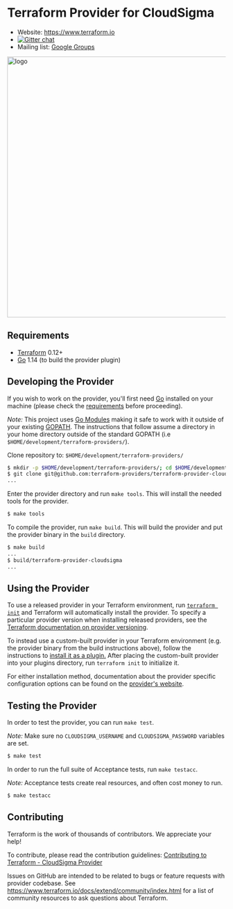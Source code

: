 # Terraform Provider for CloudSigma

- Website: https://www.terraform.io
- [![Gitter chat](https://badges.gitter.im/hashicorp-terraform/Lobby.png)](https://gitter.im/hashicorp-terraform/Lobby)
- Mailing list: [Google Groups](http://groups.google.com/group/terraform-tool)

<img src="https://cdn.rawgit.com/hashicorp/terraform-website/master/content/source/assets/images/logo-hashicorp.svg" width="600px" alt="logo">


## Requirements

- [Terraform](https://www.terraform.io/downloads.html) 0.12+
- [Go](https://golang.org/doc/install) 1.14 (to build the provider plugin)


## Developing the Provider

If you wish to work on the provider, you'll first need [Go](http://www.golang.org) installed on your machine (please check
the [requirements](https://github.com/terraform-providers/terraform-provider-cloudsigma#requirements) before proceeding).

*Note:* This project uses [Go Modules](https://blog.golang.org/using-go-modules) making it safe to work with it outside
of your existing [GOPATH](http://golang.org/doc/code.html#GOPATH). The instructions that follow assume a directory in your
home directory outside of the standard GOPATH (i.e `$HOME/development/terraform-providers/`).

Clone repository to: `$HOME/development/terraform-providers/`

```sh
$ mkdir -p $HOME/development/terraform-providers/; cd $HOME/development/terraform-providers/
$ git clone git@github.com:terraform-providers/terraform-provider-cloudsigma
...
```

Enter the provider directory and run `make tools`. This will install the needed tools for the provider.

```sh
$ make tools
```

To compile the provider, run `make build`. This will build the provider and put the provider binary in the `build` directory.

```sh
$ make build
...
$ build/terraform-provider-cloudsigma
...
```


## Using the Provider

To use a released provider in your Terraform environment, run [`terraform init`](https://www.terraform.io/docs/commands/init.html)
and Terraform will automatically install the provider. To specify a particular provider version when installing released
providers, see the [Terraform documentation on provider versioning](https://www.terraform.io/docs/configuration/providers.html#version-provider-versions).

To instead use a custom-built provider in your Terraform environment (e.g. the provider binary from the build instructions
above), follow the instructions to [install it as a plugin.](https://www.terraform.io/docs/plugins/basics.html#installing-plugins)
After placing the custom-built provider into your plugins directory,  run `terraform init` to initialize it.

For either installation method, documentation about the provider specific configuration options can be found on the [provider's website](https://www.terraform.io/docs/providers/cloudsigma/index.html).


## Testing the Provider

In order to test the provider, you can run `make test`.

*Note:* Make sure no `CLOUDSIGMA_USERNAME` and `CLOUDSIGMA_PASSWORD` variables are set.

```sh
$ make test
```

In order to run the full suite of Acceptance tests, run `make testacc`.

*Note:* Acceptance tests create real resources, and often cost money to run.

```sh
$ make testacc
```


## Contributing

Terraform is the work of thousands of contributors. We appreciate your help!

To contribute, please read the contribution guidelines: [Contributing to Terraform - CloudSigma Provider](.github/CONTRIBUTING.md)

Issues on GitHub are intended to be related to bugs or feature requests with provider codebase. See
https://www.terraform.io/docs/extend/community/index.html for a list of community resources to ask questions about Terraform.
